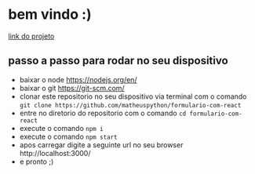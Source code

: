 # bem vindo :)
[link do projeto](clone-netflix-eight.vercel.app)



## passo a passo para rodar no seu dispositivo
 - baixar o node https://nodejs.org/en/
 - baixar o git https://git-scm.com/
 - clonar este repositorio no seu dispositivo via terminal com o comando `git clone https://github.com/matheuspython/formulario-com-react`
 - entre no diretorio do repositorio com o comando `cd formulario-com-react`
 - execute o comando `npm i`
 - execute o comando `npm start`
 - apos carregar digite a seguinte url no seu browser http://localhost:3000/
 - e pronto ;)


